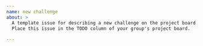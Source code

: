```yaml
---
name: new challenge 
about: > 
  A template issue for describing a new challenge on the project board. 
  Place this issue in the TODO column of your group's project board. 
  
---
```


<!--
  Make your issue easy to find:

  - project board: place it in the TODO column of the project board
  - labels: anything that will make this easier to filter
-->

<!-- 
  Describe the challenge's _behavior_ so someone can start solving it without asking for clarification.
  Do not describe a _strategy_ or an _implementation_!  
  Others are free to solve the behavior however they like.
-->

<!-- include any helpful links or resources for solving this challenge -->
